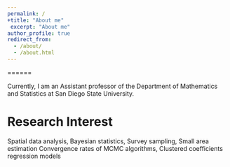 ```yaml
---
permalink: /
+title: "About me"
 excerpt: "About me"
author_profile: true
redirect_from: 
  - /about/
  - /about.html
---
```




======

Currently, I am an Assistant professor of the Department of Mathematics and Statistics at San Diego State University. 


Research Interest
======

Spatial data analysis, Bayesian statistics, Survey sampling, Small area estimation
Convergence rates of MCMC algorithms, Clustered coefficients regression models


